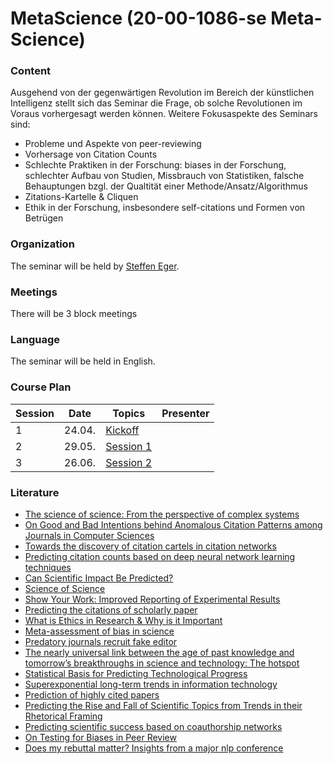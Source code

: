 # MetaScience (20-00-1086-se Meta-Science)


### Content 

Ausgehend von der gegenwärtigen Revolution im Bereich der künstlichen Intelligenz stellt sich das Seminar die Frage, ob solche Revolutionen im Voraus vorhergesagt werden können. Weitere Fokusaspekte des Seminars sind:
- Probleme und Aspekte von peer-reviewing
- Vorhersage von Citation Counts
- Schlechte Praktiken in der Forschung: biases in der Forschung, schlechter Aufbau von Studien, Missbrauch von Statistiken, falsche Behauptungen bzgl. der Qualtität einer Methode/Ansatz/Algorithmus
- Zitations-Kartelle & Cliquen
- Ethik in der Forschung, insbesondere self-citations und Formen von Betrügen

### Organization
The seminar will be held by [Steffen Eger](https://www.informatik.tu-darmstadt.de/aiphes/aiphes/irg_position/index.en.jsp).
### Meetings
There will be 3 block meetings
### Language
The seminar will be held in English.

### Course Plan

|Session|Date|Topics|Presenter|
|-|------|---------------------------|-------------|
|1 | 24.04. | [Kickoff]() |  ||
|2 | 29.05. | [Session 1]() |  ||
|3 | 26.06. | [Session 2]()  ||

### Literature

- [The science of science: From the perspective of complex systems](https://www.sciencedirect.com/science/article/pii/S0370157317303289)
- [On Good and Bad Intentions behind Anomalous Citation Patterns among Journals in Computer Sciences](https://arxiv.org/abs/1807.10804)
- [Towards the discovery of citation cartels in citation networks](https://ui.adsabs.harvard.edu/abs/2016FrP.....4...49F/abstract)
- [Predicting citation counts based on deep neural network learning techniques](https://arxiv.org/abs/1809.04365)
- [Can Scientific Impact Be Predicted?](https://arxiv.org/pdf/1606.05905.pdf)
- [Science of Science](https://www.barabasilab.com/publications/science-of-science)
- [Show Your Work: Improved Reporting of Experimental Results](https://arxiv.org/abs/1909.03004)
- [Predicting the citations of scholarly paper](https://www.sciencedirect.com/science/article/pii/S1751157718301767)
- [What is Ethics in Research & Why is it Important](https://www.veronaschools.org/cms/lib02/NJ01001379/Centricity/Domain/588/What%20is%20Ethics%20in%20Research%20Why%20is%20it%20Important.pdf)
- [Meta-assessment of bias in science](https://www.ncbi.nlm.nih.gov/pubmed/?term=Meta-assessment+of+bias+in+science)
- [Predatory journals recruit fake editor](https://www.nature.com/articles/543481a)
- [The nearly universal link between the age of past knowledge and tomorrow’s breakthroughs in science and technology: The hotspot](https://advances.sciencemag.org/content/3/4/e1601315)
- [Statistical Basis for Predicting Technological Progress](https://journals.plos.org/plosone/article?id=10.1371/journal.pone.0052669)
- [Superexponential long-term trends in information technology](https://www.sciencedirect.com/science/article/pii/S0040162511001429)
- [Prediction of highly cited papers](https://arxiv.org/abs/1310.8220)
- [Predicting the Rise and Fall of Scientific Topics from Trends in their Rhetorical Framing](https://nlp.stanford.edu/pubs/prabhakaran2016rhetoricalroles.pdf)
- [Predicting scientific success based on coauthorship networks](https://link.springer.com/article/10.1140/epjds/s13688-014-0009-x)
- [On Testing for Biases in Peer Review](https://papers.nips.cc/paper/8770-on-testing-for-biases-in-peer-review.pdf)
- [Does my rebuttal matter? Insights from a major nlp conference](https://www.aclweb.org/anthology/N19-1129.pdf)
